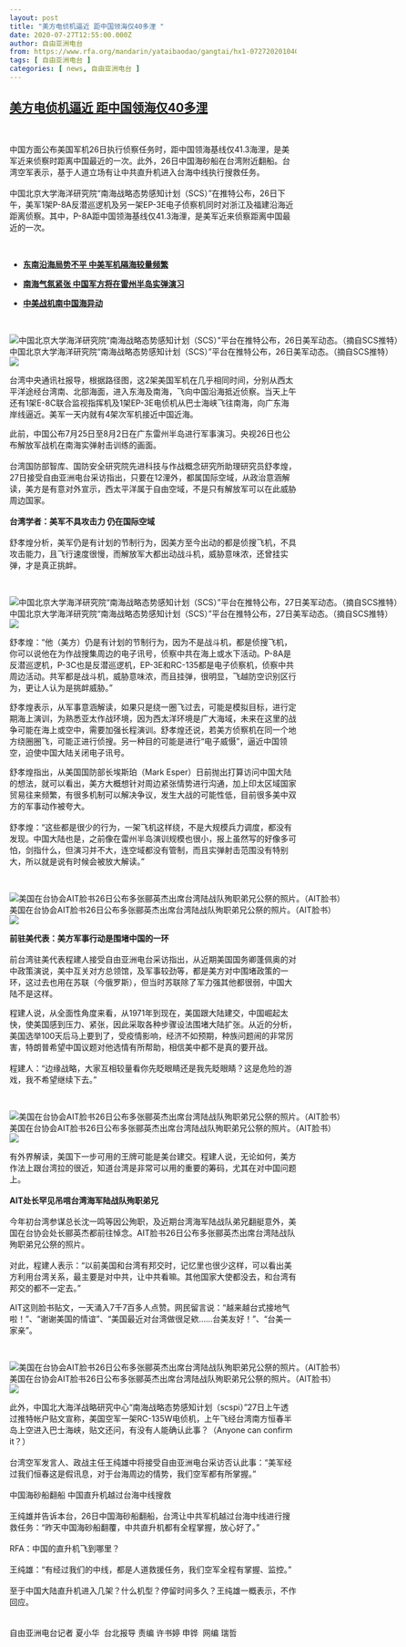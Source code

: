 ```yaml
---
layout: post
title: "美方电侦机逼近 距中国领海仅40多浬 "
date: 2020-07-27T12:55:00.000Z
author: 自由亚洲电台
from: https://www.rfa.org/mandarin/yataibaodao/gangtai/hx1-07272020104028.html
tags: [ 自由亚洲电台 ]
categories: [ news, 自由亚洲电台 ]
---
```

<!--1595854500000-->
[美方电侦机逼近 距中国领海仅40多浬](https://www.rfa.org/mandarin/yataibaodao/gangtai/hx1-07272020104028.html)
------

<div>
<p> </p><p>中国方面公布美国军机26日执行侦察任务时，距中国领海基线仅41.3海浬，是美军近来侦察时距离中国最近的一次。此外，26日中国海砂船在台湾附近翻船。台湾空军表示，基于人道立场有让中共直升机进入台海中线执行搜救任务。<br/><br/>中国北京大学海洋研究院“南海战略态势感知计划（SCS）”在推特公布，26日下午，美军1架P-8A反潜巡逻机及另一架EP-3E电子侦察机同时对浙江及福建沿海近距离侦察。其中，P-8A距中国领海基线仅41.3海浬，是美军近来侦察距离中国最近的一次。</p><p> </p><ul><li><b><a class="external-link" href="http://www.rfa.org/mandarin/Xinwen/10-07262020161505.html">东南沿海局势不平 中美军机隔海较量频繁</a></b></li></ul><ul><li><b><a class="external-link" href="http://www.rfa.org/mandarin/Xinwen/3-07242020105611.html">南海气氛紧张 中国军方将在雷州半岛实弹演习</a></b></li></ul><ul><li><b><a class="external-link" href="http://www.rfa.org/mandarin/Xinwen/6-07192020130835.html">中美战机南中国海异动</a></b></li></ul><p> </p><p><div class="image-inline captioned" style="width:1018px;"><div style="width:1018px;"><img alt="中国北京大学海洋研究院“南海战略态势感知计划（SCS）”平台在推特公布，26日美军动态。（摘自SCS推特）" src="https://www.rfa.org/mandarin/yataibaodao/gangtai/hx1-07272020104028.html/4e8c.png" title="中国北京大学海洋研究院“南海战略态势感知计划（SCS）”平台在推特公布，26日美军动态。（摘自SCS推特）"/></div><div class="image-caption"><span style="width:1018px;">中国北京大学海洋研究院“南海战略态势感知计划（SCS）”平台在推特公布，26日美军动态。（摘自SCS推特）</span><span class="copyright"> </span></div><div id="zoomattribute"><a class="single_image" href="/mandarin/yataibaodao/gangtai/hx1-07272020104028.html/4e8c.png" title="中国北京大学海洋研究院“南海战略态势感知计划（SCS）”平台在推特公布，26日美军动态。（摘自SCS推特）"><img src="/rfa_resources/graphics/icon-zoom.png"/></a></div></div></p><p>台湾中央通讯社报导，根据路径图，这2架美国军机在几乎相同时间，分别从西太平洋途经台湾南、北部海面，进入东海及南海，飞向中国沿海抵近侦察。当天上午还有1架E-8C联合监视指挥机及1架EP-3E电侦机从巴士海峡飞往南海，向广东海岸线逼近。美军一天内就有4架次军机接近中国近海。</p><p>此前，中国公布7月25日至8月2日在广东雷州半岛进行军事演习。央视26日也公布解放军战机在南海实弹射击训练的画面。<br/><br/>台湾国防部智库、国防安全研究院先进科技与作战概念研究所助理研究员舒孝煌，27日接受自由亚洲电台采访指出，只要在12浬外，都属国际空域，从政治意涵解读，美方是有意对外宣示，西太平洋属于自由空域，不是只有解放军可以在此威胁周边国家。<br/><br/><b>台湾学者：美军不具攻击力 仍在国际空域</b><br/><br/>舒孝煌分析，美军仍是有计划的节制行为，因美方至今出动的都是侦搜飞机，不具攻击能力，且飞行速度很慢，而解放军大都出动战斗机，威胁意味浓，还曾挂实弹，才是真正挑衅。</p><p> </p><p><div class="image-inline captioned" style="width:1208px;"><div style="width:1208px;"><img alt="中国北京大学海洋研究院“南海战略态势感知计划（SCS）”平台在推特公布，27日美军动态。（摘自SCS推特）" src="https://www.rfa.org/mandarin/yataibaodao/gangtai/hx1-07272020104028.html/4e09.png" title="中国北京大学海洋研究院“南海战略态势感知计划（SCS）”平台在推特公布，27日美军动态。（摘自SCS推特）"/></div><div class="image-caption"><span style="width:1208px;">中国北京大学海洋研究院“南海战略态势感知计划（SCS）”平台在推特公布，27日美军动态。（摘自SCS推特）</span><span class="copyright"> </span></div><div id="zoomattribute"><a class="single_image" href="/mandarin/yataibaodao/gangtai/hx1-07272020104028.html/4e09.png" title="中国北京大学海洋研究院“南海战略态势感知计划（SCS）”平台在推特公布，27日美军动态。（摘自SCS推特）"><img src="/rfa_resources/graphics/icon-zoom.png"/></a></div></div></p><p>舒孝煌：“他（美方）仍是有计划的节制行为，因为不是战斗机，都是侦搜飞机，你可以说他在为作战搜集周边的电子讯号，侦察中共在海上或水下活动。P-8A是反潜巡逻机，P-3C也是反潜巡逻机，EP-3E和RC-135都是电子侦察机，侦察中共周边活动。共军都是战斗机，威胁意味浓，而且挂弹，很明显，飞越防空识别区行为，更让人认为是挑衅威胁。”</p><p>舒孝煌表示，从军事意涵解读，如果只是绕一圈飞过去，可能是模拟目标，进行定期海上演训，为熟悉亚太作战环境，因为西太洋环境是广大海域，未来在这里的战争可能在海上或空中，需要加强长程演训。舒孝煌还说，若美方侦察机在同一个地方绕圈圈飞，可能正进行侦搜。另一种目的可能是进行“电子威慑”，逼近中国领空，迫使中国大陆关闭电子讯号。</p><p>舒孝煌指出，从美国国防部长埃斯珀（Mark Esper）日前抛出打算访问中国大陆的想法，就可以看出，美方大概想针对周边紧张情势进行沟通，加上印太区域国家贸易往来频繁，有很多机制可以解决争议，发生大战的可能性低，目前很多美中双方的军事动作被夸大。<br/><br/>舒孝煌：“这些都是很少的行为，一架飞机这样绕，不是大规模兵力调度，都没有发现。中国大陆也是，之前像在雷州半岛演训规模也很小，报上虽然写的好像多可怕，剑指什么，但演习并不大，连空域都没有管制，而且实弹射击范围没有特别大，所以就是说有时候会被放大解读。”</p><p> </p><p><div class="image-inline captioned" style="width:961px;"><div style="width:961px;"><img alt="美国在台协会AIT脸书26日公布多张郦英杰出席台湾陆战队殉职弟兄公祭的照片。（AIT脸书）" src="https://www.rfa.org/mandarin/yataibaodao/gangtai/hx1-07272020104028.html/4.jpg" title="美国在台协会AIT脸书26日公布多张郦英杰出席台湾陆战队殉职弟兄公祭的照片。（AIT脸书）"/></div><div class="image-caption"><span style="width:961px;">美国在台协会AIT脸书26日公布多张郦英杰出席台湾陆战队殉职弟兄公祭的照片。（AIT脸书）</span><span class="copyright"> </span></div><div id="zoomattribute"><a class="single_image" href="/mandarin/yataibaodao/gangtai/hx1-07272020104028.html/4.jpg" title="美国在台协会AIT脸书26日公布多张郦英杰出席台湾陆战队殉职弟兄公祭的照片。（AIT脸书）"><img src="/rfa_resources/graphics/icon-zoom.png"/></a></div></div></p><p><b>前驻美代表：美方军事行动是围堵中国的一环</b><br/><br/>前台湾驻美代表程建人接受自由亚洲电台采访指出，从近期美国国务卿蓬佩奥的对中政策演说，美中互关对方总领馆，及军事较劲等，都是美方对中围堵政策的一环，这过去也用在苏联（今俄罗斯），但当时苏联除了军力强其他都很弱，中国大陆不是这样。</p><p>程建人说，从全面性角度来看，从1971年到现在，美国跟大陆建交，中国崛起太快，使美国感到压力、紧张，因此采取各种步骤设法围堵大陆扩张。从近的分析，美国选举100天后马上要到了，受疫情影响，经济不如预期，种族问题闹的非常厉害，特朗普希望中国议题对他选情有所帮助，相信美中都不是真的要开战。<br/><br/>程建人：“边缘战略，大家互相较量看你先眨眼睛还是我先眨眼睛？这是危险的游戏，我不希望继续下去。”</p><p> </p><p><div class="image-inline captioned" style="width:959px;"><div style="width:959px;"><img alt="美国在台协会AIT脸书26日公布多张郦英杰出席台湾陆战队殉职弟兄公祭的照片。（AIT脸书）" src="https://www.rfa.org/mandarin/yataibaodao/gangtai/hx1-07272020104028.html/5.jpg" title="美国在台协会AIT脸书26日公布多张郦英杰出席台湾陆战队殉职弟兄公祭的照片。（AIT脸书）"/></div><div class="image-caption"><span style="width:959px;">美国在台协会AIT脸书26日公布多张郦英杰出席台湾陆战队殉职弟兄公祭的照片。（AIT脸书）</span><span class="copyright"> </span></div><div id="zoomattribute"><a class="single_image" href="/mandarin/yataibaodao/gangtai/hx1-07272020104028.html/5.jpg" title="美国在台协会AIT脸书26日公布多张郦英杰出席台湾陆战队殉职弟兄公祭的照片。（AIT脸书）"><img src="/rfa_resources/graphics/icon-zoom.png"/></a></div></div></p><p>有外界解读，美国下一步可用的王牌可能是美台建交。程建人说，无论如何，美方作法上跟台湾拉的很近，知道台湾是非常可以用的重要的筹码，尤其在对中国问题上。<br/><br/><b>AIT处长罕见吊唁台湾海军陆战队殉职弟兄</b><br/><br/>今年初台湾参谋总长沈一鸣等因公殉职，及近期台湾海军陆战队弟兄翻艇意外，美国在台协会处长郦英杰都前往悼念。AIT脸书26日公布多张郦英杰出席台湾陆战队殉职弟兄公祭的照片。<br/><br/>对此，程建人表示：“以前美国和台湾有邦交时，记忆里也很少这样，可以看出美方利用台湾关系，最主要是对中共，让中共看嘛。其他国家大使都没去，和台湾有邦交的都不一定去。”</p><p>AIT这则脸书贴文，一天涌入7千7百多人点赞。网民留言说：“越来越台式接地气啦！”、“谢谢美国的情谊”、“美国最近对台湾做很足欸……台美友好！”、“台美一家亲”。</p><p> </p><p><div class="image-inline captioned" style="width:1000px;"><div style="width:1000px;"><img alt="美国在台协会AIT脸书26日公布多张郦英杰出席台湾陆战队殉职弟兄公祭的照片。（AIT脸书）" src="https://www.rfa.org/mandarin/yataibaodao/gangtai/hx1-07272020104028.html/6.png" title="美国在台协会AIT脸书26日公布多张郦英杰出席台湾陆战队殉职弟兄公祭的照片。（AIT脸书）"/></div><div class="image-caption"><span style="width:1000px;">美国在台协会AIT脸书26日公布多张郦英杰出席台湾陆战队殉职弟兄公祭的照片。（AIT脸书）</span><span class="copyright"> </span></div><div id="zoomattribute"><a class="single_image" href="/mandarin/yataibaodao/gangtai/hx1-07272020104028.html/6.png" title="美国在台协会AIT脸书26日公布多张郦英杰出席台湾陆战队殉职弟兄公祭的照片。（AIT脸书）"><img src="/rfa_resources/graphics/icon-zoom.png"/></a></div></div></p><p>此外，中国北大海洋战略研究中心“南海战略态势感知计划（scspi）”27日上午透过推特帐户贴文宣称，美国空军一架RC-135W电侦机，上午飞经台湾南方恒春半岛上空进入巴士海峡，贴文还问，有没有人能确认此事？（Anyone can confirm it？）<br/><br/>台湾空军发言人、政战主任王纯雄中将接受自由亚洲电台采访否认此事：“美军经过我们恒春这是假讯息，对于台海周边的情势，我们空军都有所掌握。”<br/><br/>中国海砂船翻船 中国直升机越过台海中线搜救<br/><br/>王纯雄并告诉本台，26日中国海砂船翻船，台湾让中共军机越过台海中线进行搜救任务：“昨天中国海砂船翻覆，中共直升机都有全程掌握，放心好了。”<br/><br/>RFA：中国的直升机飞到哪里？<br/><br/>王纯雄：“有经过我们的中线，都是人道救援任务，我们空军全程有掌握、监控。”<br/><br/>至于中国大陆直升机进入几架？什么机型？停留时间多久？王纯雄一概表示，不作回应。<br/><br/> <br/>自由亚洲电台记者 夏小华  台北报导 责编 许书婷 申铧  网编 瑞哲</p>
</div>
